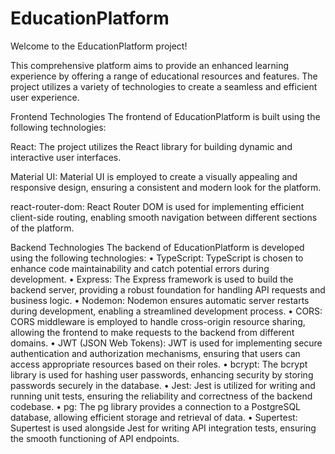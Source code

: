 # EducationPlatform

Welcome to the EducationPlatform project!

This comprehensive platform aims to provide an enhanced learning experience by offering a range of educational resources and features. The project utilizes a variety of technologies to create a seamless and efficient user experience.

Frontend Technologies
The frontend of EducationPlatform is built using the following technologies:

React: The project utilizes the React library for building dynamic and interactive user interfaces.

Material UI: Material UI is employed to create a visually appealing and responsive design, ensuring a consistent and modern look for the platform.

react-router-dom: React Router DOM is used for implementing efficient client-side routing, enabling smooth navigation between different sections of the platform.

Backend Technologies
The backend of EducationPlatform is developed using the following technologies:
•	TypeScript: TypeScript is chosen to enhance code maintainability and catch potential errors during development.
•	Express: The Express framework is used to build the backend server, providing a robust foundation for handling API requests and business logic.
•	Nodemon: Nodemon ensures automatic server restarts during development, enabling a streamlined development process.
•	CORS: CORS middleware is employed to handle cross-origin resource sharing, allowing the frontend to make requests to the backend from different domains.
•	JWT (JSON Web Tokens): JWT is used for implementing secure authentication and authorization mechanisms, ensuring that users can access appropriate resources based on their roles.
•	bcrypt: The bcrypt library is used for hashing user passwords, enhancing security by storing passwords securely in the database.
•	Jest: Jest is utilized for writing and running unit tests, ensuring the reliability and correctness of the backend codebase.
•	pg: The pg library provides a connection to a PostgreSQL database, allowing efficient storage and retrieval of data.
•	Supertest: Supertest is used alongside Jest for writing API integration tests, ensuring the smooth functioning of API endpoints.
